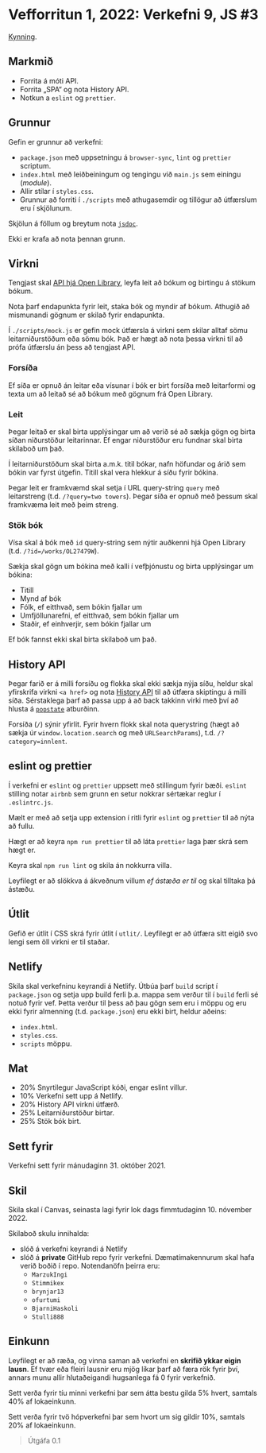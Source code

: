 # Vefforritun 1, 2022: Verkefni 9, JS #3

[Kynning](https://youtu.be/En5ff858C1g).

## Markmið

* Forrita á móti API.
* Forrita „SPA“ og nota History API.
* Notkun a `eslint` og `prettier`.

## Grunnur

Gefin er grunnur að verkefni:

* `package.json` með uppsetningu á `browser-sync`, `lint` og `prettier` scriptum.
* `index.html` með leiðbeiningum og tengingu við `main.js` sem einingu (_module_).
* Allir stílar í `styles.css`.
* Grunnur að forriti í `./scripts` með athugasemdir og tillögur að útfærslum eru í skjölunum.

Skjölun á föllum og breytum nota [`jsdoc`](https://jsdoc.app/).

Ekki er krafa að nota þennan grunn.

## Virkni

Tengjast skal [API hjá Open Library](https://openlibrary.org/developers/api), leyfa leit að bókum og birtingu á stökum bókum.

Nota þarf endapunkta fyrir leit, staka bók og myndir af bókum. Athugið að mismunandi gögnum er skilað fyrir endapunkta.

Í `./scripts/mock.js` er gefin mock útfærsla á virkni sem skilar alltaf sömu leitarniðurstöðum eða sömu bók. Það er hægt að nota þessa virkni til að prófa útfærslu án þess að tengjast API.

### Forsíða

Ef síða er opnuð án leitar eða vísunar í bók er birt forsíða með leitarformi og texta um að leitað sé að bókum með gögnum frá Open Library.

### Leit

Þegar leitað er skal birta upplýsingar um að verið sé að sækja gögn og birta síðan niðurstöður leitarinnar. Ef engar niðurstöður eru fundnar skal birta skilaboð um það.

Í leitarniðurstöðum skal birta a.m.k. titil bókar, nafn höfundar og árið sem bókin var fyrst útgefin. Titill skal vera hlekkur á síðu fyrir bókina.

Þegar leit er framkvæmd skal setja í URL query-string `query` með leitarstreng (t.d. `/?query=two towers`). Þegar síða er opnuð með þessum skal framkvæma leit með þeim streng.

### Stök bók

Vísa skal á bók með `id` query-string sem nýtir auðkenni hjá Open Library (t.d. `/?id=/works/OL27479W`).

Sækja skal gögn um bókina með kalli í vefþjónustu og birta upplýsingar um bókina:

* Titill
* Mynd af bók
* Fólk, ef eitthvað, sem bókin fjallar um
* Umfjöllunarefni, ef eitthvað, sem bókin fjallar um
* Staðir, ef einhverjir, sem bókin fjallar um

Ef bók fannst ekki skal birta skilaboð um það.

## History API

Þegar farið er á milli forsíðu og flokka skal ekki sækja nýja síðu, heldur skal yfirskrifa virkni `<a href>` og nota [History API](https://developer.mozilla.org/en-US/docs/Web/API/History_API) til að útfæra skiptingu á milli síða. Sérstaklega þarf að passa upp á að back takkinn virki með því að hlusta á [`popstate`](https://developer.mozilla.org/en-US/docs/Web/API/WindowEventHandlers/onpopstate) atburðinn.

Forsíða (`/`) sýnir yfirlit. Fyrir hvern flokk skal nota querystring (hægt að sækja úr `window.location.search` og með `URLSearchParams`), t.d. `/?category=innlent`.

## eslint og prettier

Í verkefni er `eslint` og `prettier` uppsett með stillingum fyrir bæði. `eslint` stilling notar `airbnb` sem grunn en setur nokkrar sértækar reglur í `.eslintrc.js`.

Mælt er með að setja upp extension í ritli fyrir `eslint` og `prettier` til að nýta að fullu.

Hægt er að keyra `npm run prettier` til að láta `prettier` laga þær skrá sem hægt er.

Keyra skal `npm run lint` og skila án nokkurra villa.

Leyfilegt er að slökkva á ákveðnum villum _ef ástæða er til_ og skal tilltaka þá ástæðu.

## Útlit

Gefið er útlit í CSS skrá fyrir útlit í `utlit/`. Leyfilegt er að útfæra sitt eigið svo lengi sem öll virkni er til staðar.

## Netlify

Skila skal verkefninu keyrandi á Netlify. Útbúa þarf `build` script í `package.json` og setja upp build ferli þ.a. mappa sem verður til í `build` ferli sé notuð fyrir vef. Þetta verður til þess að þau gögn sem eru i möppu og eru ekki fyrir almenning (t.d. `package.json`) eru ekki birt, heldur aðeins:

* `index.html`.
* `styles.css`.
* `scripts` möppu.

## Mat

* 20% Snyrtilegur JavaScript kóði, engar eslint villur.
* 10% Verkefni sett upp á Netlify.
* 20% History API virkni útfærð.
* 25% Leitarniðurstöður birtar.
* 25% Stök bók birt.

## Sett fyrir

Verkefni sett fyrir mánudaginn 31. október 2021.

## Skil

Skila skal í Canvas, seinasta lagi fyrir lok dags fimmtudaginn 10. nóvember 2022.

Skilaboð skulu innihalda:

* slóð á verkefni keyrandi á Netlify
* slóð á **private** GitHub repo fyrir verkefni. Dæmatímakennurum skal hafa verið boðið í repo. Notendanöfn þeirra eru:
  * `MarzukIngi`
  * `Stimmikex`
  * `brynjar13`
  * `ofurtumi`
  * `BjarniHaskoli`
  * `Stulli888`

## Einkunn

Leyfilegt er að ræða, og vinna saman að verkefni en **skrifið ykkar eigin lausn**. Ef tvær eða fleiri lausnir eru mjög líkar þarf að færa rök fyrir því, annars munu allir hlutaðeigandi hugsanlega fá 0 fyrir verkefnið.

Sett verða fyrir tíu minni verkefni þar sem átta bestu gilda 5% hvert, samtals 40% af lokaeinkunn.

Sett verða fyrir tvö hópverkefni þar sem hvort um sig gildir 10%, samtals 20% af lokaeinkunn.

> Útgáfa 0.1
